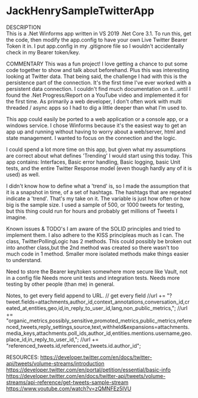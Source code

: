# JackHenrySampleTwitterApp
DESCRIPTION  
This is a .Net Winforms app written in VS 2019 .Net Core 3.1.
To run this, get the code, then modify the app.config to have your own Live Twitter Bearer Token it in.  I put app.config in my .gitignore file so I wouldn't accidentally check in my Bearer token/key.

COMMENTARY
This was a fun project!  I love getting a chance to put some code together to show and talk about beforehand.  Plus this was interesting looking at Twitter data.
That being said, the challenge I had with this is the persistence part of the connection.  It's the first time I've ever worked with a persistent data connection.
I couldn't find much documentation on it...until I found the .Net Progress/Report on a YouTube video and implemented it for the first time.
As primarily a web developer, I don't often work with multi threaded / async apps so I had to dig a little deeper than what I'm used to.

This app could easily be ported to a web application or a console app, or a windows service.  I chose Winforms because it's the easiest way to get 
an app up and running without having to worry about a web/server, html and state management.  I wanted to focus on the connection and the logic.

I could spend a lot more time on this app, but given what my assumptions are correct about what defines 'Trending' I would start using this today. 
This app contains: 
Interfaces, Basic error handling, Basic logging, basic Unit tests, and the entire Twitter Response model (even though hardly
any of it is used) as well.

I didn't know how to define what a 'trend' is, so I made the assumption that it is a snapshot in time, of a set of hashtags.  The  hashtags that are repeated indicate a 'trend'.
That's my take on it.  The variable is just how often or how big is the sample size.  I used a sample of 500, or 1000 tweets for testing, but this thing could run for hours and probably get millions of Tweets I imagine.

Known issues & TODO's
I am aware of the SOLID principles and tried to implement them.  I also adhere to the KISS principleas much as I can.
The class, TwitterPollingLogic has 2 methods.  This could possibly be broken out into another class,but the 2nd method was created so there wasn't too much code in 1 method.  Smaller more isolated methods make things easier to understand. 

Need to store the Bearer key/token somewhere more secure like Vault, not in a config file
Needs more unit tests and integration tests.
Needs more testing by other people (than me) in general.

Notes, to get every field append to URL.
// get every field
//url += "?tweet.fields=attachments,author_id,context_annotations,conversation_id,created_at,entities,geo,id,in_reply_to_user_id,lang,non_public_metrics,";
//url += "organic_metrics,possibly_sensitive,promoted_metrics,public_metrics,referenced_tweets,reply_settings,source,text,withheld&expansions=attachments.media_keys,attachments.poll_ids,author_id,entities.mentions.username,geo.place_id,in_reply_to_user_id,";
//url += "referenced_tweets.id,referenced_tweets.id.author_id";

RESOURCES:
https://developer.twitter.com/en/docs/twitter-api/tweets/volume-streams/introduction
https://developer.twitter.com/en/portal/petition/essential/basic-info
https://developer.twitter.com/en/docs/twitter-api/tweets/volume-streams/api-reference/get-tweets-sample-stream
https://www.youtube.com/watch?v=zQMNFEz5IVU
